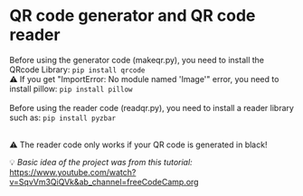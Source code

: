 # QR code generator and QR code reader

Before using the generator code (makeqr.py), you need to install the QRcode Library: ```pip install qrcode```</br>
⚠ If you get "ImportError: No module named 'Image'" error, you need to install pillow:  ```pip install pillow``` </br></br>
Before using the reader code (readqr.py), you need to install a reader library such as: ```pip install pyzbar ```</br></br>

⚠ The reader code only works if your QR code is generated in black! 

💡 *Basic idea of the project was from this tutorial:* https://www.youtube.com/watch?v=SqvVm3QiQVk&ab_channel=freeCodeCamp.org
